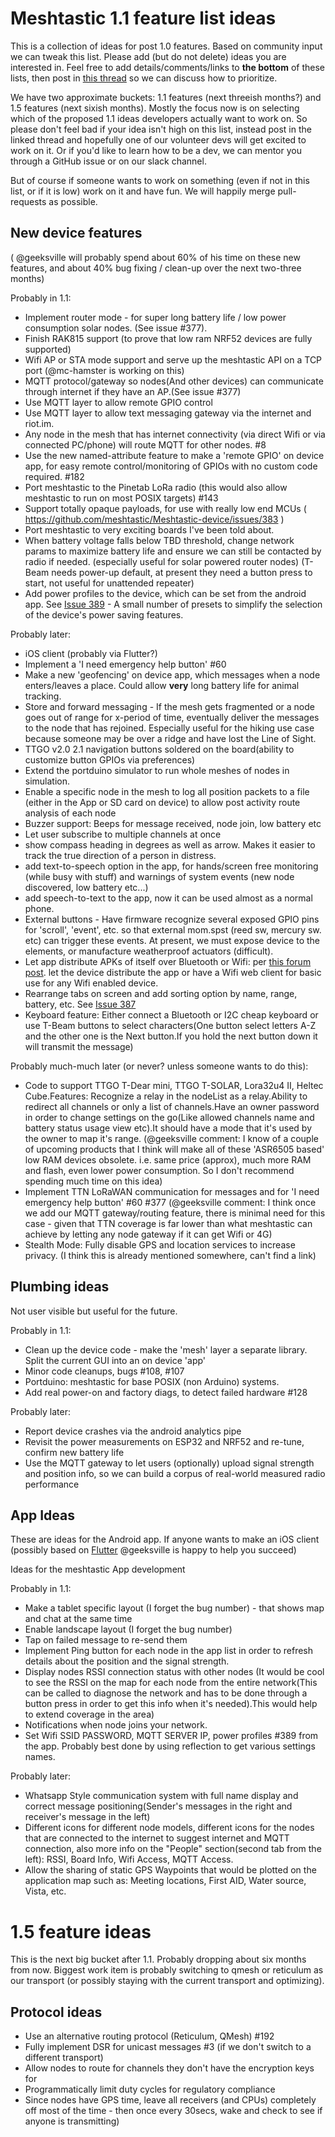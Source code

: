 # Meshtastic 1.1 feature list ideas

This is a collection of ideas for post 1.0 features.  Based on community input we can tweak this list.  Please add (but do not delete) ideas you are interested in.  Feel free to add details/comments/links to **the bottom** of these lists, then post in [this thread](https://meshtastic.discourse.group/t/the-1-1-feature-work-list-triage-thread-lobby-for-your-features-here/1324) so we can discuss how to prioritize.  

We have two approximate buckets: 1.1 features (next threeish months?) and 1.5 features (next sixish months).  Mostly the focus now is on selecting which of the proposed 1.1 ideas developers actually want to work on.  So please don't feel bad if your idea isn't high on this list, instead post in the linked thread and hopefully one of our volunteer devs will get excited to work on it.  Or if you'd like to learn how to be a dev, we can mentor you through a GitHub issue or on our slack channel.

But of course if someone wants to work on something (even if not in this list, or if it is low) work on it and have fun.  We will happily merge pull-requests as possible.

## New device features

( @geeksville will probably spend about 60% of his time on these new features, and about 40% bug fixing / clean-up over the next two-three months)

Probably in 1.1:

* Implement router mode - for super long battery life / low power consumption solar nodes. (See issue #377).
* Finish RAK815 support (to prove that low ram NRF52 devices are fully supported)
* Wifi AP or STA mode support and serve up the meshtastic API on a TCP port (@mc-hamster is working on this)
* MQTT protocol/gateway so nodes(And other devices) can communicate through internet if they have an AP.(See issue #377)  
* Use MQTT layer to allow remote GPIO control
* Use MQTT layer to allow text messaging gateway via the internet and riot.im.
* Any node in the mesh that has internet connectivity (via direct Wifi or via connected PC/phone) will route MQTT for other nodes. #8
* Use the new named-attribute feature to make a 'remote GPIO' on device app, for easy remote control/monitoring of GPIOs with no custom code required. #182
* Port meshtastic to the Pinetab LoRa radio (this would also allow meshtastic to run on most POSIX targets) #143
* Support totally opaque payloads, for use with really low end MCUs ( https://github.com/meshtastic/Meshtastic-device/issues/383 )
* Port meshtastic to very exciting boards I've been told about.
* When battery voltage falls below TBD threshold, change network params to maximize battery life and ensure we can still be contacted by radio if needed. (especially useful for solar powered router nodes) (T-Beam needs power-up default, at present they need a button press to start, not useful for unattended repeater)
* Add power profiles to the device, which can be set from the android app. See [Issue 389](https://github.com/meshtastic/Meshtastic-device/issues/389) - A small number of presets to simplify the selection of the device's power saving features. 

Probably later:

* iOS client (probably via Flutter?)
* Implement a 'I need emergency help button' #60
* Make a new 'geofencing' on device app, which messages when a node enters/leaves a place.  Could allow **very** long battery life for animal tracking.
* Store and forward messaging - If the mesh gets fragmented or a node goes out of range for x-period of time, eventually deliver the messages to the node that has rejoined. Especially useful for the hiking use case because someone may be over a ridge and have lost the Line of Sight.
* TTGO v2.0 2.1 navigation buttons soldered on the board(ability to customize button GPIOs via preferences)
* Extend the portduino simulator to run whole meshes of nodes in simulation.
* Enable a specific node in the mesh to log all position packets to a file (either in the App or SD card on device) to allow post activity route analysis of each node 
* Buzzer support: Beeps for message received, node join, low battery etc
* Let user subscribe to multiple channels at once
* show compass heading in degrees as well as arrow. Makes it easier to track the  true direction of a person in distress.
* add text-to-speech option in the app, for hands/screen free monitoring (while busy with stuff) and warnings of system events (new node discovered, low battery etc...)
* add speech-to-text to the app, now it can be used almost as a normal phone.
* External buttons - Have firmware recognize several exposed GPIO pins for 'scroll', 'event', etc. so that external mom.spst (reed sw, mercury sw. etc) can trigger these events. At present, we must expose device to the elements, or manufacture weatherproof actuators (difficult).
* Let app distribute APKs of itself over Bluetooth or Wifi: per [this forum post](https://meshtastic.discourse.group/t/suggestion-ability-to-transfer-app-apk-to-another-android-device-via-bt-or-other-non-network-dependent-method/711). let the device distribute the app or have a Wifi web client for basic use for any Wifi enabled device.
* Rearrange tabs on screen and add sorting option by name, range, battery, etc. See [Issue 387](https://github.com/meshtastic/Meshtastic-device/issues/387)
* Keyboard feature: Either connect a Bluetooth or I2C cheap keyboard or use T-Beam buttons to select characters(One button select letters A-Z and the other one is the Next button.If you hold the next button down it will transmit the message)

Probably much-much later (or never? unless someone wants to do this):

* Code to support TTGO T-Dear mini, TTGO T-SOLAR, Lora32u4 II, Heltec Cube.Features: Recognize a relay in the nodeList as a relay.Ability to redirect all channels or only a list of channels.Have an owner password in order to change settings on the go(Like allowed channels name and battery status usage view etc).It should have a mode that it's used by the owner to map it's range. (@geeksville comment: I know of a couple of upcoming products that I think will make all of these 'ASR6505 based' low RAM devices obsolete.  i.e. same price (approx), much more RAM and flash, even lower power consumption. So I don't recommend spending much time on this idea)
* Implement TTN LoRaWAN communication for messages and for 'I need emergency help button' #60 #377 (@geeksville comment: I think once we add our MQTT gateway/routing feature, there is minimal need for this case - given that TTN coverage is far lower than what meshtastic can achieve by letting any node gateway if it can get Wifi or 4G)
* Stealth Mode: Fully disable GPS and location services to increase privacy. (I think this is already mentioned somewhere, can't find a link)

## Plumbing ideas

Not user visible but useful for the future.

Probably in 1.1:

* Clean up the device code - make the 'mesh' layer a separate library.  Split the current GUI into an on device 'app'
* Minor code cleanups, bugs #108, #107
* Portduino: meshtastic for base POSIX (non Arduino) systems.  
* Add real power-on and factory diags, to detect failed hardware #128

Probably later:

* Report device crashes via the android analytics pipe
* Revisit the power measurements on ESP32 and NRF52 and re-tune, confirm new battery life
* Use the MQTT gateway to let users (optionally) upload signal strength and position info, so we can build a corpus of real-world measured radio performance

## App Ideas

These are ideas for the Android app.  If anyone wants to make an iOS client (possibly based on [Flutter](https://flutter.dev/) @geeksville is happy to help you succeed)

Ideas for the meshtastic App development

Probably in 1.1:

* Make a tablet specific layout (I forget the bug number) - that shows map and chat at the same time
* Enable landscape layout (I forget the bug number)
* Tap on failed message to re-send them
* Implement Ping button for each node in the app list in order to refresh details about the position and the signal strength.
* Display nodes RSSI connection status with other nodes (It would be cool to see the RSSI on the map for each node from the entire network(This can be called to diagnose the network and has to be done through a button press in order to get this info when it's needed).This would help to extend coverage in the area)
* Notifications when node joins your network.
* Set Wifi SSID PASSWORD, MQTT SERVER IP, power profiles #389 from the app.  Probably best done by using reflection to get various settings names.

Probably later:

* Whatsapp Style communication system with full name display and correct message positioning(Sender's messages in the right and receiver's message in the left)
* Different icons for different node models, different icons for the nodes that are connected to the internet to suggest internet and MQTT connection, also more info on the "People" section(second tab from the left): RSSI, Board Info, Wifi Access, MQTT Access.
* Allow the sharing of static GPS Waypoints that would be plotted on the application map such as: Meeting locations, First AID, Water source, Vista, etc.

# 1.5 feature ideas

This is the next big bucket after 1.1.  Probably dropping about six months from now.  Biggest work item is probably switching to qmesh or reticulum as our transport (or possibly staying with the current transport and optimizing).

## Protocol ideas

* Use an alternative routing protocol (Reticulum, QMesh) #192
* Fully implement DSR for unicast messages #3 (if we don't switch to a different transport)
* Allow nodes to route for channels they don't have the encryption keys for
* Programmatically limit duty cycles for regulatory compliance
* Since nodes have GPS time, leave all receivers (and CPUs) completely off most of the time - then once every 30secs, wake and check to see if anyone is transmitting)

